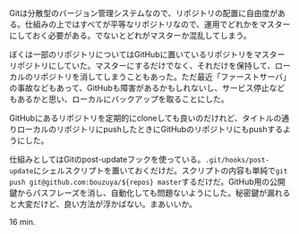 Gitは分散型のバージョン管理システムなので、リポジトリの配置に自由度がある。仕組みの上ではすべてが平等なリポジトリなので、運用でどれかをマスターにしておく必要がある。でないとどれがマスターか混乱してしまう。

ぼくは一部のリポジトリについてはGitHubに置いているリポジトリをマスターリポジトリにしていた。マスターにするだけでなく、それだけを保持して、ローカルのリポジトリを消してしまうこともあった。ただ最近「ファーストサーバ」の事故などもあって、GitHubも障害があるかもしれないし、サービス停止などもあるかと思い、ローカルにバックアップを取ることにした。

GitHubにあるリポジトリを定期的にcloneしても良いのだけれど、タイトルの通りローカルのリポジトリにpushしたときにGitHubのリポジトリにもpushするようにした。

仕組みとしてはGitのpost-updateフックを使っている。`.git/hooks/post-update`にシェルスクリプトを置いておくだけだ。スクリプトの内容も単純で`git push git@github.com:bouzuya/${repos} master`するだけだ。GitHub用の公開鍵からパスフレーズを消し、自動化しても問題ないようにした。秘密鍵が漏れると大変だけど、良い方法が浮かばない。まあいいか。

16 min.
